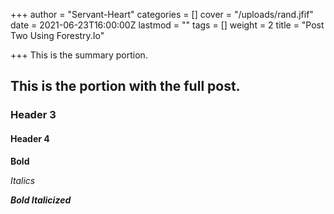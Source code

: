 +++
author = "Servant-Heart"
categories = []
cover = "/uploads/rand.jfif"
date = 2021-06-23T16:00:00Z
lastmod = ""
tags = []
weight = 2
title = "Post Two Using Forestry.Io"

+++
This is the summary portion.

<!--more-->

## This is the portion with the full post.

### Header 3

#### Header 4

**Bold**

_Italics_

**_Bold Italicized_**
